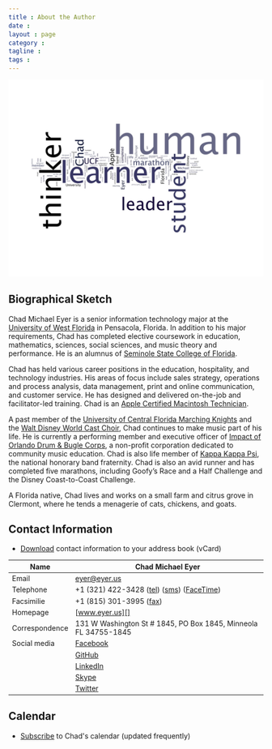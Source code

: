 ```yaml
---
title : About the Author
date : 
layout : page
category : 
tagline : 
tags : 
---
```


![Student. Thinker. Learner. Leader. **Human.**](/assets/human-wordle.jpg "Human wordle.")

## Biographical Sketch

Chad Michael Eyer is a senior information technology major at the [University of West Florida](http://www.uwf.edu) in Pensacola, Florida. In addition to his major requirements, Chad has completed elective coursework in education, mathematics, sciences, social sciences, and music theory and performance. He is an alumnus of [Seminole State College of Florida](http://www.seminolestate.edu).

Chad has held various career positions in the education, hospitality, and technology industries. His areas of focus include sales strategy, operations and process analysis, data management, print and online communication, and customer service. He has designed and delivered on-the-job and facilitator-led training. Chad is an [Apple Certified Macintosh Technician](http://training.apple.com/certification/acmt).

A past member of the [University of Central Florida Marching Knights](http://ucfbands.com/marching-knights/) and the [Walt Disney World Cast Choir](https://disneyworld.disney.go.com/events-tours/epcot/candlelight-processional/), Chad continues to make music part of his life. He is currently a performing member and executive officer of [Impact of Orlando Drum & Bugle Corps](http://www.impactoforlando.org), a non-profit corporation dedicated to community music education. Chad is also life member of [Kappa Kappa Psi](http://www.kkpsi.org), the national honorary band fraternity. Chad is also an avid runner and has completed five marathons, including Goofy’s Race and a Half Challenge and the Disney Coast-to-Coast Challenge.

A Florida native, Chad lives and works on a small farm and citrus grove in Clermont, where he tends a menagerie of cats, chickens, and goats.

## Contact Information

* [Download][vcf] contact information to your address book (vCard)

| Name                          | Chad Michael Eyer                                    |
| ----                          | -----------------                                    |
| Email                         | <eyer@eyer.us>                                       |
| Telephone                     | +1 (321) 422-3428 ([tel][]) ([sms][]) ([FaceTime][])   |
| Facsimilie                    | +1 (815) 301-3995 ([fax][])                            |
| Homepage                      | [www.eyer.us][]                                      |
| Correspondence                | 131 W Washington St # 1845, PO Box 1845, Minneola FL 34755-1845 |
| Social media                  | [Facebook][]                                         |
|                               | [GitHub][]                                           |
|                               | [LinkedIn][]                                         |
|                               | [Skype][]                                            |
|                               | [Twitter][]                                          |


## Calendar

* [Subscribe][ics] to Chad's calendar (updated frequently)

[vcf]:			http://athena.eyer.us/eyer.vcf			"vCard"
[tel]:			tel:+13214223428						"telephone"
[sms]:			sms:+13214223428						"text message"
[FaceTime]:		facetime:+13214223428					"FaceTime"
[fax]:			fax:+18153013995						"facsimile"
[www.eyer.us]:  http://www.eyer.us						"www.eyer.us"
[Facebook]:		http://www.facebook.com/chadmichaeleyer	"Facebook"
[GitHub]:		https://github.com/chadmichaeleyer  	"GitHub"  
[LinkedIn]:		http://linkedin.com/in/chadmichaeleyer	"LinkedIn"
[Skype]:		skype://chadmichaeleyer					"Skype"
[Twitter]:		https://twitter.com/eyer        		"Twitter"
[ics]:			webcal://athena.eyer.us/eyer.ics		"vCalendar"
